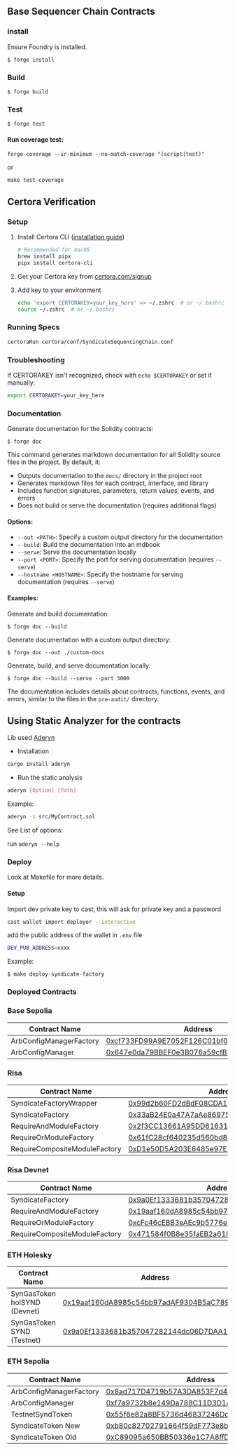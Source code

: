 ## Base Sequencer Chain Contracts

### install

Ensure Foundry is installed.

```shell
$ forge install
```

### Build

```shell
$ forge build
```

### Test

```shell
$ forge test
```

#### Run coverage test:

```shell
forge coverage --ir-minimum --no-match-coverage "(script|test)"
```

or

```shell
make test-coverage
```

## Certora Verification

### Setup

1. Install Certora CLI ([installation guide](https://docs.certora.com/en/latest/docs/user-guide/install.html))

   ```bash
   # Recommended for macOS
   brew install pipx
   pipx install certora-cli
   ```

2. Get your Certora key from [certora.com/signup](https://www.certora.com/signup)

3. Add key to your environment
   ```bash
   echo 'export CERTORAKEY=your_key_here' >> ~/.zshrc  # or ~/.bashrc
   source ~/.zshrc  # or ~/.bashrc
   ```

### Running Specs

```bash
certoraRun certora/conf/SyndicateSequencingChain.conf
```

### Troubleshooting

If CERTORAKEY isn't recognized, check with `echo $CERTORAKEY` or set it manually:

```bash
export CERTORAKEY=your_key_here
```

### Documentation

Generate documentation for the Solidity contracts:

```shell
$ forge doc
```

This command generates markdown documentation for all Solidity source files in the project. By default, it:

- Outputs documentation to the `docs/` directory in the project root
- Generates markdown files for each contract, interface, and library
- Includes function signatures, parameters, return values, events, and errors
- Does not build or serve the documentation (requires additional flags)

#### Options:

- `--out <PATH>`: Specify a custom output directory for the documentation
- `--build`: Build the documentation into an mdbook
- `--serve`: Serve the documentation locally
- `--port <PORT>`: Specify the port for serving documentation (requires `--serve`)
- `--hostname <HOSTNAME>`: Specify the hostname for serving documentation (requires `--serve`)

#### Examples:

Generate and build documentation:

```shell
$ forge doc --build
```

Generate documentation with a custom output directory:

```shell
$ forge doc --out ./custom-docs
```

Generate, build, and serve documentation locally:

```shell
$ forge doc --build --serve --port 3000
```

The documentation includes details about contracts, functions, events, and errors, similar to the files in the `pre-audit/` directory.

## Using Static Analyzer for the contracts

Lib used [Aderyn](https://github.com/Cyfrin/aderyn)

- Installation

```bash
cargo install aderyn
```

- Run the static analysis

```bash
aderyn [Option] [Path]
```

Example:

```bash
aderyn -s src/MyContract.sol
```

See List of options:

run `aderyn --help`

### Deploy

Look at Makefile for more details.

#### Setup

Import dev private key to cast, this will ask for private key and a password

```bash
cast wallet import deployer --interactive
```

add the public address of the wallet in `.env` file

```bash
DEV_PUB_ADDRESS=xxxx
```

Example:

```shell
$ make deploy-syndicate-factory
```

### Deployed Contracts

### Base Sepolia
| Contract Name                 | Address                                                                                                                                               |
| ----------------------------- | ----------------------------------------------------------------------------------------------------------------------------------------------------- |
| ArbConfigManagerFactory       | [0xcf733FD99A9E7052F126C01bf033159775bEcF0B](https://sepolia.basescan.org/address/0xcf733FD99A9E7052F126C01bf033159775bEcF0B)                         |
| ArbConfigManager              | [0x647e0da79BBEF0e3B076a59cfB3a42429273CE52](https://sepolia.basescan.org/address/0x647e0da79BBEF0e3B076a59cfB3a42429273CE52)                         |

### Risa

| Contract Name                 | Address                                                                                                                                               |
| ----------------------------- | ----------------------------------------------------------------------------------------------------------------------------------------------------- |
| SyndicateFactoryWrapper       | [0x99d2b60FD2dBdF08CDA18165D20f4E713768b07E](https://risa-testnet.explorer.alchemy.com/address/0x99d2b60FD2dBdF08CDA18165D20f4E713768b07E) |
| SyndicateFactory              | [0x33aB24E0a47A7aAe869755420950A6326e3CB9F3](https://risa-testnet.explorer.alchemy.com/address/0x33aB24E0a47A7aAe869755420950A6326e3CB9F3) |
| RequireAndModuleFactory       | [0x2f3CC13661A95DD616311a7bddB9cDB4bA67C4d2](https://risa-testnet.explorer.alchemy.com/address/0x2f3CC13661A95DD616311a7bddB9cDB4bA67C4d2) |
| RequireOrModuleFactory        | [0x61fC28cf640235d560bd89350033cAee9642F8E5](https://risa-testnet.explorer.alchemy.com/address/0x61fC28cf640235d560bd89350033cAee9642F8E5) |
| RequireCompositeModuleFactory | [0xD1e50D5A203E6485e97E3bC8A951b49aaFC28603](https://risa-testnet.explorer.alchemy.com/address/0xD1e50D5A203E6485e97E3bC8A951b49aaFC28603) |

### Risa Devnet

| Contract Name                 | Address                                                                                                                                               |
| ----------------------------- | ----------------------------------------------------------------------------------------------------------------------------------------------------- |
| SyndicateFactory              | [0x9a0Ef1333681b357047282144dc06D7DAA1f76Ba](https://explorer-1205614516323464.devnet.alchemy.com/address/0x9a0Ef1333681b357047282144dc06D7DAA1f76Ba) |
| RequireAndModuleFactory       | [0x19aaf160dA8985c54bb97adAF9304B5aC7890421](https://explorer-1205614516323464.devnet.alchemy.com/address/0x19aaf160dA8985c54bb97adAF9304B5aC7890421) |
| RequireOrModuleFactory        | [0xcFc46cEBB3eAEc9b5776e3FDe5879125B8BBA05d](https://explorer-1205614516323464.devnet.alchemy.com/address/0xcFc46cEBB3eAEc9b5776e3FDe5879125B8BBA05d) |
| RequireCompositeModuleFactory | [0x471584f0B8e35faEB2a618BD58A62316D8882d63](https://explorer-1205614516323464.devnet.alchemy.com/address/0x471584f0B8e35faEB2a618BD58A62316D8882d63) |


### ETH Holesky

| Contract Name                | Address                                                                                                                       |
| ---------------------------- | ----------------------------------------------------------------------------------------------------------------------------- |
| SynGasToken holSYND (Devnet) | [0x19aaf160dA8985c54bb97adAF9304B5aC7890421](https://holesky.etherscan.io/address/0x19aaf160dA8985c54bb97adAF9304B5aC7890421) |
| SynGasToken SYND (Testnet)   | [0x9a0Ef1333681b357047282144dc06D7DAA1f76Ba](https://holesky.etherscan.io/address/0x9a0Ef1333681b357047282144dc06D7DAA1f76Ba) |

### ETH Sepolia

| Contract Name            | Address                                                                                                                        |
| ------------------------ | ------------------------------------------------------------------------------------------------------------------------------ |
| ArbConfigManagerFactory  | [0x8ad717D4719b57A3DA853F7d422284859b00b10e](https://sepolia.etherscan.io/address/0x8ad717D4719b57A3DA853F7d422284859b00b10e)  |
| ArbConfigManager         | [0xf7a9732b8e149Da788C11D3D1AAd029B732A8118](https://sepolia.etherscan.io/address/0xf7a9732b8e149Da788C11D3D1AAd029B732A8118)  |
| TestnetSyndToken         | [0x55f6e82a8BF5736d46837246DcBEAf7e61b3c27C](https://sepolia.etherscan.io/address/0x55f6e82a8BF5736d46837246DcBEAf7e61b3c27C)  |
| SyndicateToken New       | [0xb80c82702791664f59dF773e8b50dE921fC026fE](https://sepolia.etherscan.io/address/0xb80c82702791664f59dF773e8b50dE921fC026fE)  |
| SyndicateToken Old       | [0xC89095a650BB50336e1C7A8ffD4dD4bce2456e23](https://sepolia.etherscan.io/address/0xC89095a650BB50336e1C7A8ffD4dD4bce2456e23)  |
